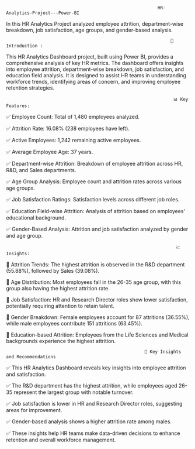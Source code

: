                                                               HR-Analytics-Project---Power-BI
In this HR Analytics Project analyzed employee attrition, department-wise breakdown, job satisfaction, age groups, and gender-based analysis.

                                                                   📄 Introduction : 
This HR Analytics Dashboard project, built using Power BI, provides a comprehensive analysis of key HR metrics. The dashboard offers insights into employee attrition, department-wise breakdown, job satisfaction, and education field analysis. It is designed to assist HR teams in understanding workforce trends, identifying areas of concern, and improving employee retention strategies.

                                                                    📊 Key Features:
✅ Employee Count: Total of 1,480 employees analyzed.

✅ Attrition Rate: 16.08% (238 employees have left).

✅ Active Employees: 1,242 remaining active employees.

✅ Average Employee Age: 37 years.

✅ Department-wise Attrition: Breakdown of employee attrition across HR, R&D, and Sales departments.

✅ Age Group Analysis: Employee count and attrition rates across various age groups.

✅ Job Satisfaction Ratings: Satisfaction levels across different job roles.

✅ Education Field-wise Attrition: Analysis of attrition based on employees' educational background.

✅ Gender-Based Analysis: Attrition and job satisfaction analyzed by gender and age group.

                                                                     📈  Insights:
📌 Attrition Trends: The highest attrition is observed in the R&D department (55.88%), followed by Sales (39.08%).

📌 Age Distribution: Most employees fall in the 26-35 age group, with this group also having the highest attrition rate.

📌 Job Satisfaction: HR and Research Director roles show lower satisfaction, potentially requiring attention to retain talent.

📌 Gender Breakdown: Female employees account for 87 attritions (36.55%), while male employees contribute 151 attritions (63.45%).

📌 Education-based Attrition: Employees from the Life Sciences and Medical backgrounds experience the highest attrition.

                                                         🚀 Key Insights and Recommendations
✅ This HR Analytics Dashboard reveals key insights into employee attrition and satisfaction. 

✅ The R&D department has the highest attrition, while employees aged 26-35 represent the largest group with notable turnover. 

✅ Job satisfaction is lower in HR and Research Director roles, suggesting areas for improvement.

✅ Gender-based analysis shows a higher attrition rate among males. 

✅ These insights help HR teams make data-driven decisions to enhance retention and overall workforce management.
